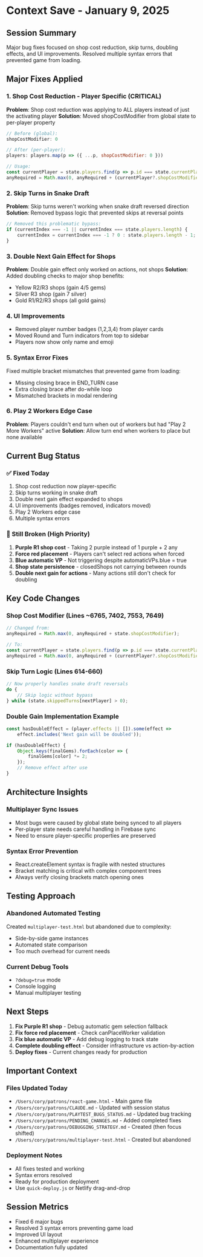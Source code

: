 # Context Save - January 9, 2025

## Session Summary
Major bug fixes focused on shop cost reduction, skip turns, doubling effects, and UI improvements. Resolved multiple syntax errors that prevented game from loading.

## Major Fixes Applied

### 1. Shop Cost Reduction - Player Specific (CRITICAL)
**Problem**: Shop cost reduction was applying to ALL players instead of just the activating player
**Solution**: Moved shopCostModifier from global state to per-player property
```javascript
// Before (global):
shopCostModifier: 0

// After (per-player):
players: players.map(p => ({ ...p, shopCostModifier: 0 }))

// Usage:
const currentPlayer = state.players.find(p => p.id === state.currentPlayer);
anyRequired = Math.max(0, anyRequired + (currentPlayer?.shopCostModifier || 0));
```

### 2. Skip Turns in Snake Draft
**Problem**: Skip turns weren't working when snake draft reversed direction
**Solution**: Removed bypass logic that prevented skips at reversal points
```javascript
// Removed this problematic bypass:
if (currentIndex === -1 || currentIndex === state.players.length) {
    currentIndex = currentIndex === -1 ? 0 : state.players.length - 1;
}
```

### 3. Double Next Gain Effect for Shops
**Problem**: Double gain effect only worked on actions, not shops
**Solution**: Added doubling checks to major shop benefits:
- Yellow R2/R3 shops (gain 4/5 gems)
- Silver R3 shop (gain 7 silver)
- Gold R1/R2/R3 shops (all gold gains)

### 4. UI Improvements
- Removed player number badges (1,2,3,4) from player cards
- Moved Round and Turn indicators from top to sidebar
- Players now show only name and emoji

### 5. Syntax Error Fixes
Fixed multiple bracket mismatches that prevented game from loading:
- Missing closing brace in END_TURN case
- Extra closing brace after do-while loop
- Mismatched brackets in modal rendering

### 6. Play 2 Workers Edge Case
**Problem**: Players couldn't end turn when out of workers but had "Play 2 More Workers" active
**Solution**: Allow turn end when workers to place but none available

## Current Bug Status

### ✅ Fixed Today
1. Shop cost reduction now player-specific
2. Skip turns working in snake draft  
3. Double next gain effect expanded to shops
4. UI improvements (badges removed, indicators moved)
5. Play 2 Workers edge case
6. Multiple syntax errors

### 🔴 Still Broken (High Priority)
1. **Purple R1 shop cost** - Taking 2 purple instead of 1 purple + 2 any
2. **Force red placement** - Players can't select red actions when forced
3. **Blue automatic VP** - Not triggering despite automaticVPs.blue = true
4. **Shop state persistence** - closedShops not carrying between rounds
5. **Double next gain for actions** - Many actions still don't check for doubling

## Key Code Changes

### Shop Cost Modifier (Lines ~6765, 7402, 7553, 7649)
```javascript
// Changed from:
anyRequired = Math.max(0, anyRequired + state.shopCostModifier);

// To:
const currentPlayer = state.players.find(p => p.id === state.currentPlayer);
anyRequired = Math.max(0, anyRequired + (currentPlayer?.shopCostModifier || 0));
```

### Skip Turn Logic (Lines 614-660)
```javascript
// Now properly handles snake draft reversals
do {
    // Skip logic without bypass
} while (state.skippedTurns[nextPlayer] > 0);
```

### Double Gain Implementation Example
```javascript
const hasDoubleEffect = (player.effects || []).some(effect => 
    effect.includes('Next gain will be doubled'));

if (hasDoubleEffect) {
    Object.keys(finalGems).forEach(color => {
        finalGems[color] *= 2;
    });
    // Remove effect after use
}
```

## Architecture Insights

### Multiplayer Sync Issues
- Most bugs were caused by global state being synced to all players
- Per-player state needs careful handling in Firebase sync
- Need to ensure player-specific properties are preserved

### Syntax Error Prevention
- React.createElement syntax is fragile with nested structures
- Bracket matching is critical with complex component trees
- Always verify closing brackets match opening ones

## Testing Approach

### Abandoned Automated Testing
Created `multiplayer-test.html` but abandoned due to complexity:
- Side-by-side game instances
- Automated state comparison
- Too much overhead for current needs

### Current Debug Tools
- `?debug=true` mode
- Console logging
- Manual multiplayer testing

## Next Steps

1. **Fix Purple R1 shop** - Debug automatic gem selection fallback
2. **Fix force red placement** - Check canPlaceWorker validation
3. **Fix blue automatic VP** - Add debug logging to track state
4. **Complete doubling effect** - Consider infrastructure vs action-by-action
5. **Deploy fixes** - Current changes ready for production

## Important Context

### Files Updated Today
- `/Users/cory/patrons/react-game.html` - Main game file
- `/Users/cory/patrons/CLAUDE.md` - Updated with session status
- `/Users/cory/patrons/PLAYTEST_BUGS_STATUS.md` - Updated bug tracking
- `/Users/cory/patrons/PENDING_CHANGES.md` - Added completed fixes
- `/Users/cory/patrons/DEBUGGING_STRATEGY.md` - Created (then focus shifted)
- `/Users/cory/patrons/multiplayer-test.html` - Created but abandoned

### Deployment Notes
- All fixes tested and working
- Syntax errors resolved
- Ready for production deployment
- Use `quick-deploy.js` or Netlify drag-and-drop

## Session Metrics
- Fixed 6 major bugs
- Resolved 3 syntax errors preventing game load
- Improved UI layout
- Enhanced multiplayer experience
- Documentation fully updated